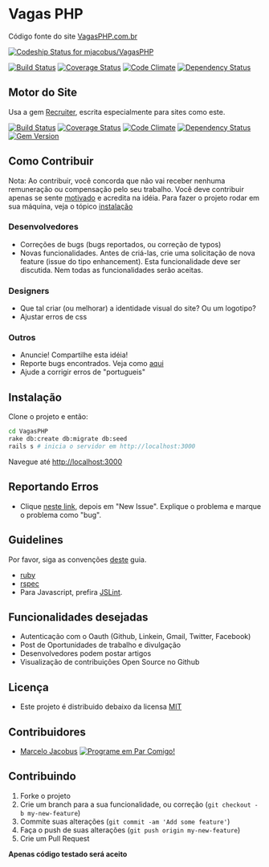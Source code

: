 Vagas PHP
==============

Código fonte do site [VagasPHP.com.br](http://vagasphp.com.br)

[ ![Codeship Status for mjacobus/VagasPHP](https://codeship.com/projects/de7b6cc0-7039-0133-b800-5eb0a5cf6ca3/status?branch=master)](https://codeship.com/projects/116480)

[![Build Status](https://travis-ci.org/mjacobus/VagasPHP.png?branch=master)](https://travis-ci.org/mjacobus/VagasPHP)
[![Coverage Status](https://coveralls.io/repos/mjacobus/VagasPHP/badge.png)](https://coveralls.io/r/mjacobus/VagasPHP)
[![Code Climate](https://codeclimate.com/github/mjacobus/VagasPHP.png)](https://codeclimate.com/github/mjacobus/VagasPHP)
[![Dependency Status](https://gemnasium.com/mjacobus/VagasPHP.png)](https://gemnasium.com/mjacobus/VagasPHP)

## Motor do Site

Usa a gem [Recruiter](https://github.com/mjacobus/recruiter), escrita especialmente para sites como este.

[![Build Status](https://travis-ci.org/mjacobus/recruiter.png?branch=master)](https://travis-ci.org/mjacobus/recruiter)
[![Coverage Status](https://coveralls.io/repos/mjacobus/recruiter/badge.png)](https://coveralls.io/r/mjacobus/recruiter)
[![Code Climate](https://codeclimate.com/github/mjacobus/recruiter.png)](https://codeclimate.com/github/mjacobus/recruiter)
[![Dependency Status](https://gemnasium.com/mjacobus/recruiter.png)](https://gemnasium.com/mjacobus/recruiter)
[![Gem Version](https://badge.fury.io/rb/recruiter.png)](http://badge.fury.io/rb/recruiter)

Como Contribuir
---------------

Nota: Ao contribuir, você concorda que não vai receber nenhuma remuneração ou compensação pelo seu trabalho. Você deve contribuir apenas se sente [motivado](#motivação) e acredita na idéia. Para fazer o projeto rodar em sua máquina, veja o tópico [instalação](#instalação)

### Desenvolvedores

- Correções de bugs (bugs reportados, ou correção de typos)
- Novas funcionalidades. Antes de criá-las, crie uma solicitação de nova feature (issue do tipo enhancement). Esta funcionalidade deve ser discutida. Nem todas as funcionalidades serão aceitas.

### Designers
- Que tal criar (ou melhorar) a identidade visual do site? Ou um logotipo?
- Ajustar erros de css


### Outros
- Anuncie! Compartilhe esta idéia!
- Reporte bugs encontrados. Veja como [aqui](#reportando-erros)
- Ajude a corrigir erros de "portugueis"


Instalação
--------------

Clone o projeto e então:

```bash
cd VagasPHP
rake db:create db:migrate db:seed
rails s # inicia o servidor em http://localhost:3000
```
Navegue até [http://localhost:3000](http://localhost:3000)


Reportando Erros
--------------
- Clique [neste link](https://github.com/mjacobus/VagasPHP/issues), depois em "New Issue". Explique o problema e marque o problema como "bug".


Guidelines
----------

Por favor, siga as convenções [deste](http://guidelines.plataformatec.com.br) guia.

- [ruby](http://guidelines.plataformatec.com.br/ruby.html)
- [rspec](http://guidelines.plataformatec.com.br/rspec.html)
- Para Javascript, prefira [JSLint](http://www.jslint.com/).

Funcionalidades desejadas
------------------------
- Autenticação com o Oauth (Github, Linkein, Gmail, Twitter, Facebook)
- Post de Oportunidades de trabalho e divulgação
- Desenvolvedores podem postar artigos
- Visualização de contribuições Open Source no Github


Licença
--------------
- Este projeto é distribuido debaixo da licensa [MIT](https://github.com/mjacobus/VagasPHP/blob/master/MIT-LICENSE)

Contribuidores
--------------

- [Marcelo Jacobus](https://github.com/mjacobus) [![Programe em Par Comigo!](http://pairprogramwith.me/badge.png "Programe em Par Comigo!")](mailto:marcelo.jacobus@gmail.com?subject=Pair%20program%20with%20me)

## Contribuindo

1. Forke o projeto
2. Crie um branch para a sua funcionalidade, ou correção (`git checkout -b my-new-feature`)
3. Commite suas alterações (`git commit -am 'Add some feature'`)
4. Faça o push de suas alterações (`git push origin my-new-feature`)
5. Crie um Pull Request

**Apenas código testado será aceito**
